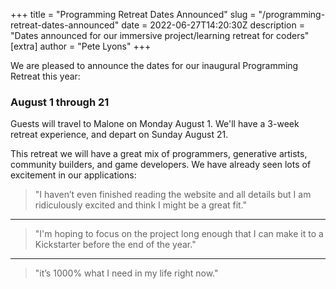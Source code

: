 +++
title = "Programming Retreat Dates Announced"
slug = "/programming-retreat-dates-announced"
date = 2022-06-27T14:20:30Z
description = "Dates announced for our immersive project/learning retreat for coders"
[extra]
author = "Pete Lyons"
+++

We are pleased to announce the dates for our inaugural Programming Retreat this year:

### August 1 through 21

Guests will travel to Malone on Monday August 1. We'll have a 3-week retreat experience, and depart on Sunday August 21.

This retreat we will have a great mix of programmers, generative artists, community builders, and game developers. We have already seen lots of excitement in our applications:

> "I haven’t even finished reading the website and all details but I am ridiculously excited and think I might be a great fit."

----

>  "I'm hoping to focus on the project long enough that I can make it to a Kickstarter before the end of the year."
----

> "it’s 1000% what I need in my life right now."
